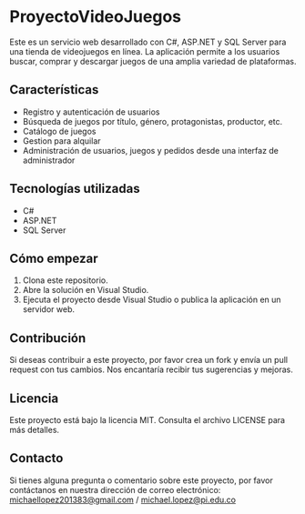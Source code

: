 # ProyectoVideoJuegos

Este es un servicio web desarrollado con C#, ASP.NET y SQL Server para una tienda de videojuegos en línea. La aplicación permite a los usuarios buscar, comprar y descargar juegos de una amplia variedad de plataformas.

## Características

- Registro y autenticación de usuarios
- Búsqueda de juegos por título, género, protagonistas, productor, etc.
- Catálogo de juegos
- Gestion para alquilar
- Administración de usuarios, juegos y pedidos desde una interfaz de administrador

## Tecnologías utilizadas

- C#
- ASP.NET
- SQL Server

## Cómo empezar

1. Clona este repositorio.
2. Abre la solución en Visual Studio.
3. Ejecuta el proyecto desde Visual Studio o publica la aplicación en un servidor web.

## Contribución

Si deseas contribuir a este proyecto, por favor crea un fork y envía un pull request con tus cambios. Nos encantaría recibir tus sugerencias y mejoras.

## Licencia

Este proyecto está bajo la licencia MIT. Consulta el archivo LICENSE para más detalles.

## Contacto

Si tienes alguna pregunta o comentario sobre este proyecto, por favor contáctanos en nuestra dirección de correo electrónico: michaellopez201383@gmail.com / michael.lopez@pi.edu.co

